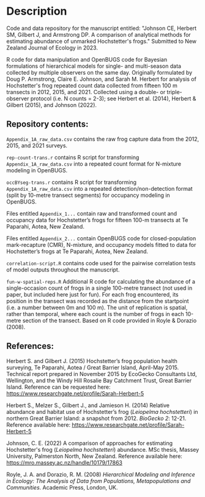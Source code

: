 # Description

Code and data repository for the manuscript entitled: "Johnson CE, Herbert SM, Gilbert J, and Armstrong DP.
A comparison of analytical methods for estimating abundance of unmarked Hochstetter's frogs."
Submitted to New Zealand Journal of Ecology in 2023. 

R code for data manipulation and OpenBUGS code for Bayesian formulations of hierarchical models for single- and multi-season data collected by multiple observers on the same day. 
Originally formulated by Doug P. Armstrong, Claire E. Johnson, and Sarah M. Herbert for analysis of Hochstetter's frog repeated count data collected from fifteen 100 m transects in 2012, 2015, and 2021. 
Collected using a double- or triple-observer protocol (i.e. N counts = 2-3); see Herbert et al. (2014), Herbert & Gilbert (2015), and Johnson (2022). 

## Repository contents:

`Appendix_1A_raw_data.csv` contains the raw frog capture data from the 2012, 2015, and 2021 surveys. 

`rep-count-trans.r` contains R script for transforming `Appendix_1A_raw_data.csv` into a repeated count format for N-mixture modeling in OpenBUGS.

`occBYseg-trans.r` contains R script for transforming `Appendix_1A_raw_data.csv` into a repeated detection/non-detection format (split by 10-metre transect segments) for occupancy modeling in OpenBUGS. 

Files entitled `Appendix_1...` contain raw and transformed count and occupancy data for Hochstetter’s frogs for fifteen 100-m transects at Te Paparahi, Aotea, New Zealand.

Files entitled `Appendix_2...` contain OpenBUGS code for closed-population mark-recapture (CMR), N-mixture, and occupancy models fitted to data for Hochstetter’s frogs at Te Paparahi, Aotea, New Zealand.

`correlation-script.R` contains code used for the pairwise correlation tests of model outputs throughout the manuscript. 

`fun-w-spatial-reps.R` Additional R code for calculating the abundance of a single-occasion count of frogs in a single 100-metre transect (not used in paper, but included here just for fun). 
For each frog encountered, its position in the transect was recorded as the distance from the startpoint (i.e. a number between 0m and 100 m). The unit of replication is spatial, rather than temporal, where each count is the number of frogs in each 10-metre section of the transect. Based on R code provided in Royle & Dorazio (2008). 

## References: 

Herbert S. and Gilbert J. (2015) Hochstetter’s frog population health surveying, Te Paparahi, Aotea / Great Barrier Island, April-May 2015. Technical report prepared in November 2015 by EcoGecko Consultants Ltd, Wellington, and the Windy Hill Rosalie Bay Catchment Trust, Great Barrier Island. Reference can be requested here: https://www.researchgate.net/profile/Sarah-Herbert-5

Herbert S., Melzer S., Gilbert J., and Jamieson H. (2014) Relative abundance and habitat use of Hochstetter’s frog (*Leiopelma hochstetteri*) in northern Great Barrier Island: a snapshot from 2012. *BioGecko 2*: 12-21. Reference available here: https://www.researchgate.net/profile/Sarah-Herbert-5

Johnson, C. E. (2022) A comparison of approaches for estimating Hochstetter's frog (*Leiopelma hochstetteri*) abundance. MSc thesis, Massey University, Palmerston North, New Zealand. Reference available here: https://mro.massey.ac.nz/handle/10179/17863

Royle, J. A. and Dorazio, R. M. (2008) *Hierarchical Modeling and Inference in Ecology: The Analysis of Data from Populations, Metapopulations and Communities*. Academic Press, London, UK. 
